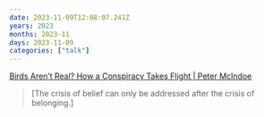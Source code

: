 ```yaml
---
date: 2023-11-09T12:08:07.241Z
years: 2023
months: 2023-11
days: 2023-11-09
categories: ["talk"]
---
```

[Birds Aren’t Real? How a Conspiracy Takes Flight | Peter McIndoe](https://www.youtube.com/watch?v=3VEkzweBJPM)

> [The crisis of belief can only be addressed after the crisis of belonging.]
